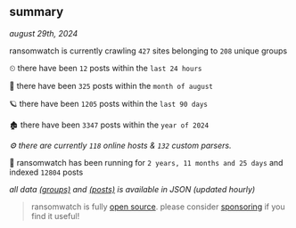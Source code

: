 
## summary
_august 29th, 2024_

ransomwatch is currently crawling `427` sites belonging to `208` unique groups

⏲ there have been `12` posts within the `last 24 hours`

🦈 there have been `325` posts within the `month of august`

🪐 there have been `1205` posts within the `last 90 days`

🏚 there have been `3347` posts within the `year of 2024`

_⚙️ there are currently `118` online hosts & `132` custom parsers._

🦕 ransomwatch has been running for `2 years, 11 months and 25 days` and indexed `12804` posts

_all data  [(groups)](http://ransomwhat.telemetry.ltd/groups) and [(posts)](http://ransomwhat.telemetry.ltd/posts) is available in JSON (updated hourly)_

> ransomwatch is fully [open source](https://github.com/joshhighet/ransomwatch#ransomwatch--). please consider [sponsoring](https://github.com/sponsors/joshhighet) if you find it useful!
